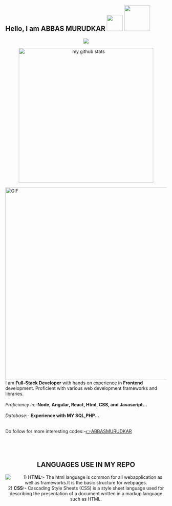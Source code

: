 <h2> Hello, I am ABBAS MURUDKAR  <img src="https://c.tenor.com/xS_t2ANBv9UAAAAj/elsalla.gif" width="50px">  <img src="https://github.com/TheDudeThatCode/TheDudeThatCode/blob/master/Assets/Developer.gif" width="80px">
</h2>
  
  
  <a href="https://github.com/abbasmurudkar">
    <p align="center">
        <img src="https://github-profile-trophy.vercel.app/?username=abbasmurudkar&column=7&theme=onedark"/>
    </p>
</a>
  
  <a align="center" href="https://github.com/abbasmurudkar">
    <p align="center">
    <img src="https://github-readme-stats.vercel.app/api?username=abbasmurudkar&show_icons=true&theme=tokyonight" alt="my github stats" width="420"/>
    </p>
</a>
  <img align="right" alt="GIF" src="https://i.pinimg.com/originals/cd/59/d6/cd59d626dc86397fe45080e6e9c7027d.gif" width="600px"/>
  <br><br>
I am  <strong>Full-Stack Developer</strong> with hands on experience in <strong>Frontend</strong> development. Proficient with various web development frameworks and libraries. 
<br>
<br>
<i>Proficiency in:-</i><strong>Node, Angular, React, Html, CSS, and Javascript...</strong>
<br>
<br>
<i>Database:-</i> <strong>Experience with MY SQL,PHP...</strong>
<br>
<br>
<p>Do follow for more interesting codes:-<a href="https://www.github.com/abbasmurudkar" color="blue">👉ABBASMURUDKAR</a></p>
<br>
<br>
  
<h2 align="center">
  LANGUAGES USE IN MY REPO
  </h2>
  <div align="center">
<img src="https://github-readme-stats.vercel.app/api/top-langs/?username=abbasmurudkar&layout=compact)](https://github.com/abbasmurudkar/github-readme-stats" align="left"> 
  <p1> &nbsp;&nbsp;&nbsp;&nbsp;&nbsp;&nbsp;1) <strong>HTML:-</strong> The html language is common for all webapplication as well as frameworks.It is the basic structure for webpages.</p1><br>
    <p1>2) <strong>CSS:-</strong> Cascading Style Sheets (CSS) is a style sheet language used for describing the presentation of a document written in a markup language such as HTML.</p1>

  </div>
    





  




